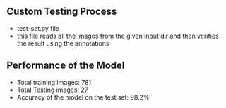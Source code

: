 ## Custom Testing Process
- test-set.py file
- this file reads all the images from the given input dir and then verifies the result using the annotations

## Performance of the Model
- Total training images: 781
- Total Testing images: 27
- Accuracy of the model on the test set: 98.2%

